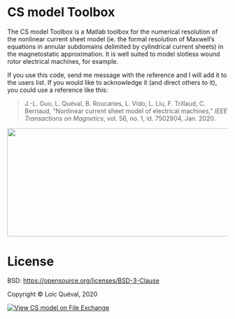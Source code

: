 # CS model Toolbox

The CS model Toolbox is a Matlab toolbox for the numerical resolution of the nonlinear current sheet model (ie. the formal resolution of Maxwell’s equations in annular subdomains delimited by cylindrical current sheets) in the magnetostatic approximation. It is well suited to model slotless wound rotor electrical machines, for example.

If you use this code, send me message with the reference and I will add it to the users list. If you would like to acknowledge it (and direct others to it), you could use a reference like this:
>J.-L. Guo, L. Quéval, B. Roucaries, L. Vido, L. Liu, F. Trillaud, C. Berriaud, "Nonlinear current sheet model of electrical machines," <em>IEEE Transactions on Magnetics</em>, vol. 56, no. 1, id. 7502904, Jan. 2020.

<img class="aligncenter wp-image-180 size-large" src="https://lqueval.files.wordpress.com/2020/03/cs_model_overview_guo2020-1.png" width="937.5" height="247.5" />

# License
BSD: https://opensource.org/licenses/BSD-3-Clause

Copyright © Loïc Quéval, 2020

[![View CS model on File Exchange](https://www.mathworks.com/matlabcentral/images/matlab-file-exchange.svg)](https://fr.mathworks.com/matlabcentral/fileexchange/74661-cs-model)
